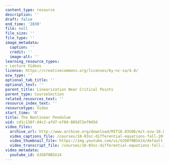 ```yaml
---
content_type: resource
description: ''
draft: false
end_time: '2830'
file: null
file_size: ''
file_type: ''
image_metadata:
  caption: ''
  credit: ''
  image-alt: ''
learning_resource_types:
- Lecture Videos
license: https://creativecommons.org/licenses/by-nc-sa/4.0/
ocw_type: ''
optional_tab_title: ''
optional_text: ''
parent_title: Linearization Near Critical Points
parent_type: CourseSection
related_resources_text: ''
resource_index_text: ''
resourcetype: Video
start_time: '0'
title: The Nonlinear Pendulum
uid: cd1c138f-d4c2-afd7-ef0d-885d72ef045d
video_files:
  archive_url: http://www.archive.org/download/MIT18.03S06/mit-ocw-18.03-lec31-05may2003-220k_512kb.mp4
  video_captions_file: /courses/18-03sc-differential-equations-fall-2011/7e9751b825405b189ac2d90633a0503b_UJG0f0BSX14.vtt
  video_thumbnail_file: https://img.youtube.com/vi/UJG0f0BSX14/default.jpg
  video_transcript_file: /courses/18-03sc-differential-equations-fall-2011/98761b4b53d7184806e55366a18659c9_UJG0f0BSX14.pdf
video_metadata:
  youtube_id: UJG0f0BSX14
---
```

